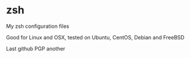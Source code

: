 # zsh
My zsh configuration files

Good for Linux and OSX, tested on Ubuntu, CentOS, Debian and FreeBSD

Last github PGP another
